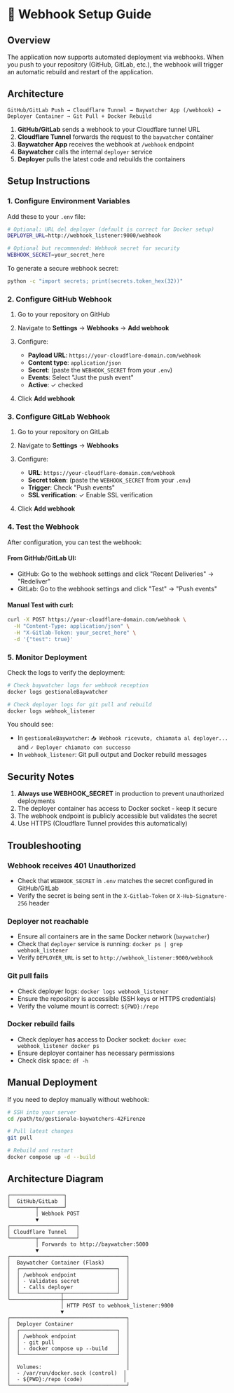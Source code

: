 # 🔄 Webhook Setup Guide

## Overview

The application now supports automated deployment via webhooks. When you push to your repository (GitHub, GitLab, etc.), the webhook will trigger an automatic rebuild and restart of the application.

## Architecture

```
GitHub/GitLab Push → Cloudflare Tunnel → Baywatcher App (/webhook) → Deployer Container → Git Pull + Docker Rebuild
```

1. **GitHub/GitLab** sends a webhook to your Cloudflare tunnel URL
2. **Cloudflare Tunnel** forwards the request to the `baywatcher` container
3. **Baywatcher App** receives the webhook at `/webhook` endpoint
4. **Baywatcher** calls the internal `deployer` service
5. **Deployer** pulls the latest code and rebuilds the containers

## Setup Instructions

### 1. Configure Environment Variables

Add these to your `.env` file:

```bash
# Optional: URL del deployer (default is correct for Docker setup)
DEPLOYER_URL=http://webhook_listener:9000/webhook

# Optional but recommended: Webhook secret for security
WEBHOOK_SECRET=your_secret_here
```

To generate a secure webhook secret:
```bash
python -c "import secrets; print(secrets.token_hex(32))"
```

### 2. Configure GitHub Webhook

1. Go to your repository on GitHub
2. Navigate to **Settings** → **Webhooks** → **Add webhook**
3. Configure:
   - **Payload URL**: `https://your-cloudflare-domain.com/webhook`
   - **Content type**: `application/json`
   - **Secret**: (paste the `WEBHOOK_SECRET` from your `.env`)
   - **Events**: Select "Just the push event"
   - **Active**: ✓ checked

4. Click **Add webhook**

### 3. Configure GitLab Webhook

1. Go to your repository on GitLab
2. Navigate to **Settings** → **Webhooks**
3. Configure:
   - **URL**: `https://your-cloudflare-domain.com/webhook`
   - **Secret token**: (paste the `WEBHOOK_SECRET` from your `.env`)
   - **Trigger**: Check "Push events"
   - **SSL verification**: ✓ Enable SSL verification

4. Click **Add webhook**

### 4. Test the Webhook

After configuration, you can test the webhook:

#### From GitHub/GitLab UI:
- GitHub: Go to the webhook settings and click "Recent Deliveries" → "Redeliver"
- GitLab: Go to the webhook settings and click "Test" → "Push events"

#### Manual Test with curl:
```bash
curl -X POST https://your-cloudflare-domain.com/webhook \
  -H "Content-Type: application/json" \
  -H "X-Gitlab-Token: your_secret_here" \
  -d '{"test": true}'
```

### 5. Monitor Deployment

Check the logs to verify the deployment:

```bash
# Check baywatcher logs for webhook reception
docker logs gestionaleBaywatcher

# Check deployer logs for git pull and rebuild
docker logs webhook_listener
```

You should see:
- In `gestionaleBaywatcher`: `📥 Webhook ricevuto, chiamata al deployer...` and `✓ Deployer chiamato con successo`
- In `webhook_listener`: Git pull output and Docker rebuild messages

## Security Notes

1. **Always use WEBHOOK_SECRET** in production to prevent unauthorized deployments
2. The deployer container has access to Docker socket - keep it secure
3. The webhook endpoint is publicly accessible but validates the secret
4. Use HTTPS (Cloudflare Tunnel provides this automatically)

## Troubleshooting

### Webhook receives 401 Unauthorized
- Check that `WEBHOOK_SECRET` in `.env` matches the secret configured in GitHub/GitLab
- Verify the secret is being sent in the `X-Gitlab-Token` or `X-Hub-Signature-256` header

### Deployer not reachable
- Ensure all containers are in the same Docker network (`baywatcher`)
- Check that `deployer` service is running: `docker ps | grep webhook_listener`
- Verify `DEPLOYER_URL` is set to `http://webhook_listener:9000/webhook`

### Git pull fails
- Check deployer logs: `docker logs webhook_listener`
- Ensure the repository is accessible (SSH keys or HTTPS credentials)
- Verify the volume mount is correct: `${PWD}:/repo`

### Docker rebuild fails
- Check deployer has access to Docker socket: `docker exec webhook_listener docker ps`
- Ensure deployer container has necessary permissions
- Check disk space: `df -h`

## Manual Deployment

If you need to deploy manually without webhook:

```bash
# SSH into your server
cd /path/to/gestionale-baywatchers-42Firenze

# Pull latest changes
git pull

# Rebuild and restart
docker compose up -d --build
```

## Architecture Diagram

```
┌─────────────────┐
│  GitHub/GitLab  │
└────────┬────────┘
         │ Webhook POST
         ▼
┌─────────────────────┐
│ Cloudflare Tunnel   │
└────────┬────────────┘
         │ Forwards to http://baywatcher:5000
         ▼
┌─────────────────────────────────────┐
│  Baywatcher Container (Flask)       │
│  ┌───────────────────────────────┐  │
│  │ /webhook endpoint             │  │
│  │ - Validates secret            │  │
│  │ - Calls deployer              │  │
│  └─────────────┬─────────────────┘  │
└────────────────┼────────────────────┘
                 │ HTTP POST to webhook_listener:9000
                 ▼
┌─────────────────────────────────────┐
│  Deployer Container                 │
│  ┌───────────────────────────────┐  │
│  │ /webhook endpoint             │  │
│  │ - git pull                    │  │
│  │ - docker compose up --build   │  │
│  └───────────────────────────────┘  │
│                                     │
│  Volumes:                           │
│  - /var/run/docker.sock (control)  │
│  - ${PWD}:/repo (code)             │
└─────────────────────────────────────┘
```
